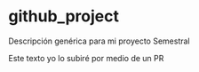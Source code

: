 # github_project
Descripción genérica para mi proyecto Semestral


Este texto yo lo subiré por medio de un PR
